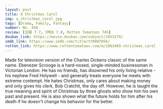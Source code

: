 ```yaml
---
layout: post 
title: A Christmas Carol
img: a_christmas_carol.jpg
tags: [Drama, Family, Fantasy]
number: No. 458
review: [豆瓣 7.7, IMDb 7.8, Rotten Tomatoes 74%]
douban_link: https://movie.douban.com/subject/1853279/
imdb_link: https://www.imdb.com/title/tt0087056/
rotten_link: https://www.rottentomatoes.com/m/1063489-christmas_carol
---
```


Made for television version of the Charles Dickens classic of the same name. Ebenezer Scrooge is a hard-nosed, single-minded businessman in Victorian London. He has no friends, has disowned his only living relative - his nephew Fred Holywell - and generally treats everyone he meets with extreme contempt. He hates Christmas, only cares about making money and only gives his clerk, Bob Cratchit, the day off. However, he is taught the true meaning and spirit of Christmas by three ghosts who show him his own past and present. He is also shown what the future holds for him after his death if he doesn't change his behavior for the better.